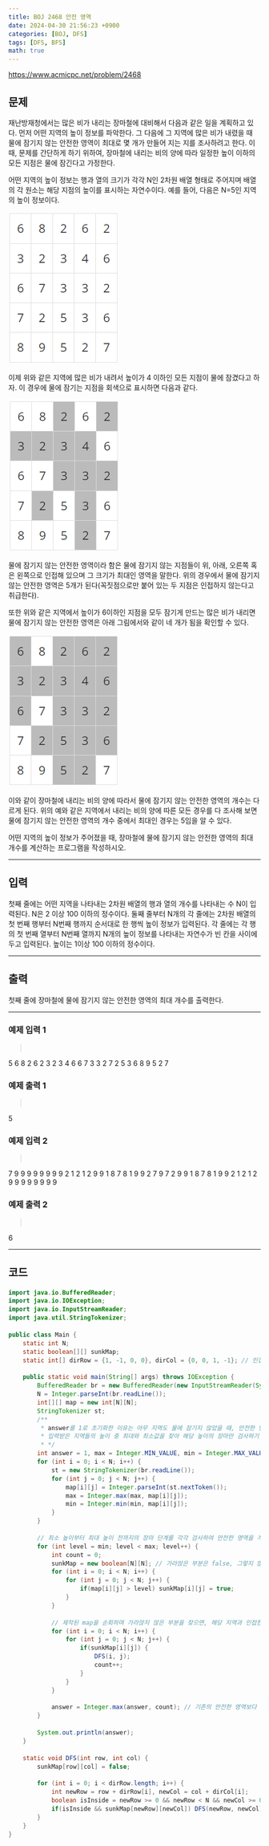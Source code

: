 ```yaml
---
title: BOJ 2468 안전 영역
date: 2024-04-30 21:56:23 +0900
categories: [BOJ, DFS]
tags: [DFS, BFS]
math: true
---
```


<https://www.acmicpc.net/problem/2468>

## 문제
재난방재청에서는 많은 비가 내리는 장마철에 대비해서 다음과 같은 일을 계획하고 있다. 먼저 어떤 지역의 높이 정보를 파악한다. 그 다음에 그 지역에 많은 비가 내렸을 때 물에 잠기지 않는 안전한 영역이 최대로 몇 개가 만들어 지는 지를 조사하려고 한다. 이때, 문제를 간단하게 하기 위하여, 장마철에 내리는 비의 양에 따라 일정한 높이 이하의 모든 지점은 물에 잠긴다고 가정한다.

어떤 지역의 높이 정보는 행과 열의 크기가 각각 N인 2차원 배열 형태로 주어지며 배열의 각 원소는 해당 지점의 높이를 표시하는 자연수이다. 예를 들어, 다음은 N=5인 지역의 높이 정보이다.

![](/imgs/안전영역_1.png)

이제 위와 같은 지역에 많은 비가 내려서 높이가 4 이하인 모든 지점이 물에 잠겼다고 하자. 이 경우에 물에 잠기는 지점을 회색으로 표시하면 다음과 같다.

![](/imgs/안전영역_2.png)

물에 잠기지 않는 안전한 영역이라 함은 물에 잠기지 않는 지점들이 위, 아래, 오른쪽 혹은 왼쪽으로 인접해 있으며 그 크기가 최대인 영역을 말한다. 위의 경우에서 물에 잠기지 않는 안전한 영역은 5개가 된다(꼭짓점으로만 붙어 있는 두 지점은 인접하지 않는다고 취급한다).

또한 위와 같은 지역에서 높이가 6이하인 지점을 모두 잠기게 만드는 많은 비가 내리면 물에 잠기지 않는 안전한 영역은 아래 그림에서와 같이 네 개가 됨을 확인할 수 있다.

![](/imgs/안전영역_3.png)

이와 같이 장마철에 내리는 비의 양에 따라서 물에 잠기지 않는 안전한 영역의 개수는 다르게 된다. 위의 예와 같은 지역에서 내리는 비의 양에 따른 모든 경우를 다 조사해 보면 물에 잠기지 않는 안전한 영역의 개수 중에서 최대인 경우는 5임을 알 수 있다.

어떤 지역의 높이 정보가 주어졌을 때, 장마철에 물에 잠기지 않는 안전한 영역의 최대 개수를 계산하는 프로그램을 작성하시오.

---
## 입력
첫째 줄에는 어떤 지역을 나타내는 2차원 배열의 행과 열의 개수를 나타내는 수 N이 입력된다. N은 2 이상 100 이하의 정수이다. 둘째 줄부터 N개의 각 줄에는 2차원 배열의 첫 번째 행부터 N번째 행까지 순서대로 한 행씩 높이 정보가 입력된다. 각 줄에는 각 행의 첫 번째 열부터 N번째 열까지 N개의 높이 정보를 나타내는 자연수가 빈 칸을 사이에 두고 입력된다. 높이는 1이상 100 이하의 정수이다.

---
## 출력
첫째 줄에 장마철에 물에 잠기지 않는 안전한 영역의 최대 개수를 출력한다.

---
### 예제 입력 1
> <pre>
5
6 8 2 6 2
3 2 3 4 6
6 7 3 3 2
7 2 5 3 6
8 9 5 2 7
> </pre>

### 예제 출력 1
> <pre>
5
> </pre>

### 예제 입력 2
> <pre>
7
9 9 9 9 9 9 9
9 2 1 2 1 2 9
9 1 8 7 8 1 9
9 2 7 9 7 2 9
9 1 8 7 8 1 9
9 2 1 2 1 2 9
9 9 9 9 9 9 9
> </pre>

### 예제 출력 2
> <pre>
6
> </pre>

---
## 코드

```java
import java.io.BufferedReader;
import java.io.IOException;
import java.io.InputStreamReader;
import java.util.StringTokenizer;

public class Main {
    static int N;
    static boolean[][] sunkMap;
    static int[] dirRow = {1, -1, 0, 0}, dirCol = {0, 0, 1, -1}; // 인접한 방향

    public static void main(String[] args) throws IOException {
        BufferedReader br = new BufferedReader(new InputStreamReader(System.in));
        N = Integer.parseInt(br.readLine());
        int[][] map = new int[N][N];
        StringTokenizer st;
        /** 
         * answer를 1로 초기화한 이유는 아무 지역도 물에 잠기지 않았을 때, 안전한 영역은 1이기 때문이다.
         * 입력받은 지역들의 높이 중 최대와 최소값을 찾아 해당 높이의 장마만 검사하기 위해 max, min 값을 구해준다.
         * */
        int answer = 1, max = Integer.MIN_VALUE, min = Integer.MAX_VALUE;
        for (int i = 0; i < N; i++) {
            st = new StringTokenizer(br.readLine());
            for (int j = 0; j < N; j++) {
                map[i][j] = Integer.parseInt(st.nextToken());
                max = Integer.max(max, map[i][j]);
                min = Integer.min(min, map[i][j]);
            }
        }

        // 최소 높이부터 최대 높이 전까지의 장마 단계를 각각 검사하여 안전한 영역을 계산한다.
        for (int level = min; level < max; level++) {
            int count = 0;
            sunkMap = new boolean[N][N]; // 가라앉은 부분은 false, 그렇지 않은 부분은 true로 구성된 map을 제작한다.
            for (int i = 0; i < N; i++) {
                for (int j = 0; j < N; j++) {
                    if(map[i][j] > level) sunkMap[i][j] = true;
                }
            }

            // 제작된 map을 순회하며 가라앉지 않은 부분을 찾으면, 해당 지역과 인접한 지역을 모두 DFS를 이용해 false로 설정한 뒤, 안전한 지역의 카운트를 1 더한다.
            for (int i = 0; i < N; i++) {
                for (int j = 0; j < N; j++) {
                    if(sunkMap[i][j]) {
                        DFS(i, j);
                        count++;
                    }
                }
            }
            
            answer = Integer.max(answer, count); // 기존의 안전한 영역보다 해당 레벨에서 계산된 안전한 영역의 수가 많으면 해당 영역의 수로 초기화한다.
        }

        System.out.println(answer);
    }

    static void DFS(int row, int col) {
        sunkMap[row][col] = false;

        for (int i = 0; i < dirRow.length; i++) {
            int newRow = row + dirRow[i], newCol = col + dirCol[i];
            boolean isInside = newRow >= 0 && newRow < N && newCol >= 0 && newCol < N;
            if(isInside && sunkMap[newRow][newCol]) DFS(newRow, newCol);
        }
    }
}
```
